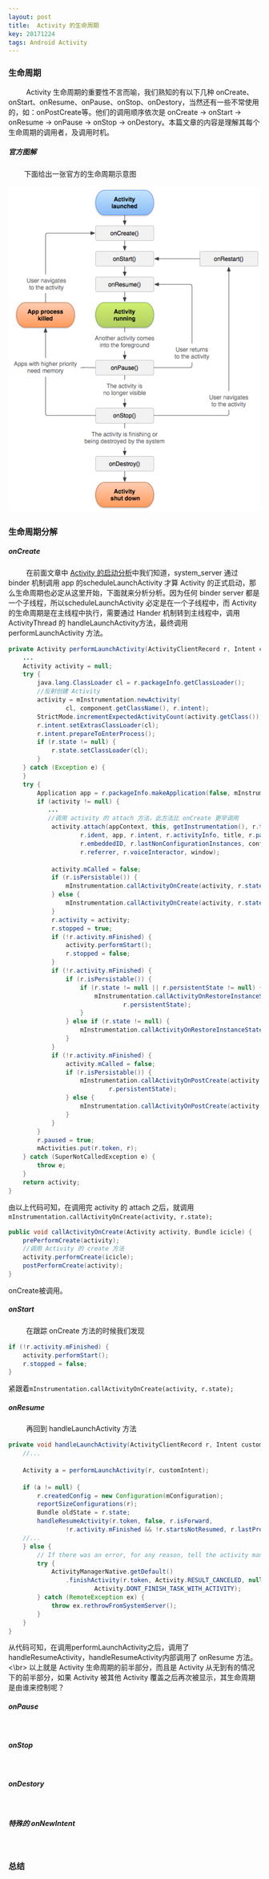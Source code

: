 ```yaml
---
layout: post
title:  Activity 的生命周期
key: 20171224
tags: Android Activity
---
```


### <i class="fa fa-rebel fa-1x" aria-hidden="true"></i>  生命周期
&nbsp;&nbsp;&nbsp;&nbsp;&nbsp;&nbsp;&nbsp;&nbsp;
Activity 生命周期的重要性不言而喻，我们熟知的有以下几种 onCreate、onStart、onResume、onPause、onStop、onDestory，当然还有一些不常使用的，如：onPostCreate等。他们的调用顺序依次是 onCreate -> onStart -> onResume -> onPause -> onStop -> onDestory。本篇文章的内容是理解其每个生命周期的调用者，及调用时机。
##### <i class="fa fa-star" aria-hidden="true"></i> 官方图解
&nbsp;&nbsp;&nbsp;&nbsp;&nbsp;&nbsp;&nbsp;&nbsp;下面给出一张官方的生命周期示意图

![](/assets/activitylifecycle/activity_lifecycle.png)

### <i class="fa fa-rebel fa-1x" aria-hidden="true"></i> 生命周期分解
##### <i class="fa fa-star" aria-hidden="true"></i> onCreate
&nbsp;&nbsp;&nbsp;&nbsp;&nbsp;&nbsp;&nbsp;&nbsp;
在前面文章中 [Activity 的启动分析]()中我们知道，system_server 通过 binder 机制调用 app 的scheduleLaunchActivity 才算 Activity 的正式启动，那么生命周期也必定从这里开始，下面就来分析分析。因为任何 binder server 都是一个子线程，所以scheduleLaunchActivity 必定是在一个子线程中，而 Activity 的生命周期是在主线程中执行，需要通过 Hander 机制转到主线程中，调用 ActivityThread 的 handleLaunchActivity方法，最终调用 performLaunchActivity 方法。
```java
private Activity performLaunchActivity(ActivityClientRecord r, Intent customIntent) {
	...
    Activity activity = null;
    try {
        java.lang.ClassLoader cl = r.packageInfo.getClassLoader();
        //反射创建 Activity
        activity = mInstrumentation.newActivity(
                cl, component.getClassName(), r.intent);
        StrictMode.incrementExpectedActivityCount(activity.getClass());
        r.intent.setExtrasClassLoader(cl);
        r.intent.prepareToEnterProcess();
        if (r.state != null) {
            r.state.setClassLoader(cl);
        }
    } catch (Exception e) {
    }
    try {
        Application app = r.packageInfo.makeApplication(false, mInstrumentation);
        if (activity != null) {
           ...
           //调用 activity 的 attach 方法，此方法比 onCreate 更早调用
            activity.attach(appContext, this, getInstrumentation(), r.token,
                    r.ident, app, r.intent, r.activityInfo, title, r.parent,
                    r.embeddedID, r.lastNonConfigurationInstances, config,
                    r.referrer, r.voiceInteractor, window);

            activity.mCalled = false;
            if (r.isPersistable()) {
                mInstrumentation.callActivityOnCreate(activity, r.state, r.persistentState);
            } else {
                mInstrumentation.callActivityOnCreate(activity, r.state);
            }
            r.activity = activity;
            r.stopped = true;
            if (!r.activity.mFinished) {
                activity.performStart();
                r.stopped = false;
            }
            if (!r.activity.mFinished) {
                if (r.isPersistable()) {
                    if (r.state != null || r.persistentState != null) {
                        mInstrumentation.callActivityOnRestoreInstanceState(activity, r.state,
                                r.persistentState);
                    }
                } else if (r.state != null) {
                    mInstrumentation.callActivityOnRestoreInstanceState(activity, r.state);
                }
            }
            if (!r.activity.mFinished) {
                activity.mCalled = false;
                if (r.isPersistable()) {
                    mInstrumentation.callActivityOnPostCreate(activity, r.state,
                            r.persistentState);
                } else {
                    mInstrumentation.callActivityOnPostCreate(activity, r.state);
                }
            }
        }
        r.paused = true;
        mActivities.put(r.token, r);
    } catch (SuperNotCalledException e) {
        throw e;
    }
    return activity;
}
```
由以上代码可知，在调用完 activity 的 attach 之后，就调用`mInstrumentation.callActivityOnCreate(activity, r.state);`
```java
public void callActivityOnCreate(Activity activity, Bundle icicle) {
    prePerformCreate(activity);
    //调用 Activity 的 create 方法
    activity.performCreate(icicle);
    postPerformCreate(activity);
}

```
onCreate被调用。
##### <i class="fa fa-star" aria-hidden="true"></i> onStart
&nbsp;&nbsp;&nbsp;&nbsp;&nbsp;&nbsp;&nbsp;&nbsp;
在跟踪 onCreate 方法的时候我们发现
```java
if (!r.activity.mFinished) {
    activity.performStart();
    r.stopped = false;
}
```
紧跟着`mInstrumentation.callActivityOnCreate(activity, r.state);`
##### <i class="fa fa-star" aria-hidden="true"></i> onResume
&nbsp;&nbsp;&nbsp;&nbsp;&nbsp;&nbsp;&nbsp;&nbsp;
再回到 handleLaunchActivity 方法
```java
private void handleLaunchActivity(ActivityClientRecord r, Intent customIntent, String reason) {
    //...

    Activity a = performLaunchActivity(r, customIntent);

    if (a != null) {
        r.createdConfig = new Configuration(mConfiguration);
        reportSizeConfigurations(r);
        Bundle oldState = r.state;
        handleResumeActivity(r.token, false, r.isForward,
                !r.activity.mFinished && !r.startsNotResumed, r.lastProcessedSeq, reason);
	//...
    } else {
        // If there was an error, for any reason, tell the activity manager to stop us.
        try {
            ActivityManagerNative.getDefault()
                .finishActivity(r.token, Activity.RESULT_CANCELED, null,
                        Activity.DONT_FINISH_TASK_WITH_ACTIVITY);
        } catch (RemoteException ex) {
            throw ex.rethrowFromSystemServer();
        }
    }
}
```
从代码可知，在调用performLaunchActivity之后，调用了 handleResumeActivity，handleResumeActivity内部调用了 onResume 方法。<\br>
以上就是 Activity 生命周期的前半部分，而且是 Activity 从无到有的情况下的前半部分，如果 Activity 被其他 Activity 覆盖之后再次被显示，其生命周期是由谁来控制呢？
##### <i class="fa fa-star" aria-hidden="true"></i> onPause
&nbsp;&nbsp;&nbsp;&nbsp;&nbsp;&nbsp;&nbsp;&nbsp;
##### <i class="fa fa-star" aria-hidden="true"></i> onStop
&nbsp;&nbsp;&nbsp;&nbsp;&nbsp;&nbsp;&nbsp;&nbsp;
##### <i class="fa fa-star" aria-hidden="true"></i> onDestory
&nbsp;&nbsp;&nbsp;&nbsp;&nbsp;&nbsp;&nbsp;&nbsp;
##### <i class="fa fa-star" aria-hidden="true"></i> 特殊的 onNewIntent
&nbsp;&nbsp;&nbsp;&nbsp;&nbsp;&nbsp;&nbsp;&nbsp;
### <i class="fa fa-rebel fa-1x" aria-hidden="true"></i> 总结

